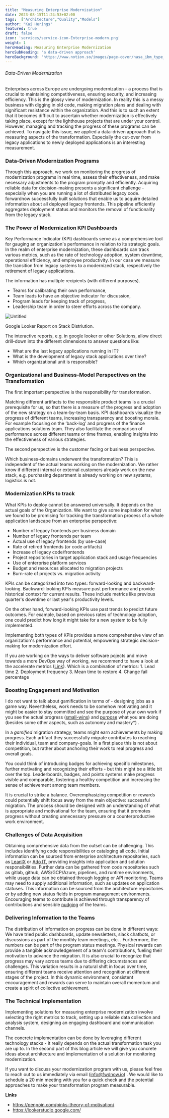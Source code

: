```yaml
---
title: "Measuring Enterprise Modernization"
date: 2023-08-15T11:24:53+02:00
tags:  ["Architecture","Quality","Models"]
author: "Kai Herings"
featured: true
draft: false
icon: 'services/service-icon-Enterprise-modern.png'
weight: 1
heroHeading: Measuring Enterprise Modernization 
heroSubHeading: 'a data-driven approach'
heroBackground: 'https://www.notion.so/images/page-cover/nasa_ibm_type_704.jpg'
---
```

###### Data-Driven Modernization

Enterprises across Europe are undergoing modernization - a process that is crucial to maintaining competitiveness, ensuring security, and increasing efficiency. This is the glossy view of modernization. In reality this is a messy business with digging in old code, making migration plans and dealing with significant resistance within the organization. And this is to such an extent that it becomes difficult to ascertain whether modernization is effectively taking place, except for the lighthouse projects that are under your control. However, managing and tracking the progress of these programs can be achieved. To navigate this issue, we applied a data-driven approach that is measuring aspects of the transformation. Especially the cut-over from legacy applications to newly deployed applications is an interesting measurement. 

### Data-Driven Modernization Programs

Through this approach, we work on monitoring the progress of modernization programs in real time, assess their effectiveness, and make necessary adjustments to the program promptly and efficiently. Acquiring reliable data for decision-making presents a significant challenge - especially when you are running a lot of distributed legacy code. 
forwardnow successfully built solutions that enable us to acquire detailed information about all deployed legacy frontends. This pipeline efficiently aggregates deployment status and monitors the removal of functionality from the legacy stack.

### The Power of Modernization KPI Dashboards

Key Performance Indicator (KPI) dashboards serve as a comprehensive tool for gauging an organization's performance in relation to its strategic goals. In the realm of enterprise modernization, these dashboards can track various metrics, such as the rate of technology adoption, system downtime, operational efficiency, and employee productivity. In our case we measure the transition from legacy systems to a modernized stack, respectively the retirement of legacy applications. 

The information has multiple recipients (with different purposes). 

- Teams for calibrating their own performance,
- Team leads to have an objective indicator for discussion,
- Program leads for keeping track of progress,
- Leadership team in order to steer efforts across the company.

![Untitled](/images/blog/looker_dashboard.png)

Google Looker Report on Stack Distriution.

The interactive reports, e.g. in google looker or other Solutions, allow direct drill-down into the different dimensions to answer questions like: 

- What are the last legacy applications running in IT?
- What is the development of legacy stack applications over time?
- Which organizational unit is responsible?

### Organizational and Business-Model Perspectives on the Transformation

The first important perspective is the responsibility for transformation.

Matching different artifacts to the responsible product teams is a crucial prerequisite for us, so that there is a measure of the progress and adoption of the new strategy on a team-by-team basis. KPI dashboards visualize the progress of different teams, increasing transparency and boosting morale. For example focusing on the ‘back-log’ and progress of the finance applications solutions team.  They also facilitate the comparison of performance across different teams or time frames, enabling insights into the effectiveness of various strategies.

The second perspective is the customer facing or business perspective.

Which business-domains underwent the transformation? This is independent of the actual teams working on the modernization. We rather know if different internal or external customers already work on the new stack, e.g. purchasing department is already working on new systems, logistics is not.

### Modernization KPIs to track

What KPIs to deploy cannot be answered universally. It depends on the actual goals of the Organization. We want to give some inspiration for what we found to be promising for tracking the transformation process of a whole application landscape from an enterprise perspective:

- Number of legacy frontends per business domain
- Number of legacy frontends per team
- Actual use of legacy frontends (by use-case)
- Rate of retired frontends (or code artifacts)
- Increase of legacy code/frontends
- Project repositories in target application stack and usage frequencies
- Use of enterprise platform services
- Budget and resources allocated to migration projects
- Burn-rate of projects vs. migration activity

KPIs can be categorized into two types: forward-looking and backward-looking. Backward-looking KPIs measure past performance and provide historical context for current results. These include metrics like previous quarter's downtime or last year's productivity levels.

On the other hand, forward-looking KPIs use past trends to predict future outcomes. For example, based on previous rates of technology adoption, one could predict how long it might take for a new system to be fully implemented.

Implementing both types of KPIs provides a more comprehensive view of an organization's performance and potential, empowering strategic decision-making for modernization effort.

If you are working on the ways to deliver software pojects and move towards a more DevOps way of working, we recommend to have a look at the accelerate metrics ([Link](https://www.amazon.de/dp/1942788339?ref=nb_sb_ss_w_as-reorder-t1_k9_1_10&amp=&crid=4NHQ3N8BWW22&amp=&sprefix=accelerate)). Which is a combination of metrics: 1. Lead time 2. Deployment frequency 3. Mean time to restore 4. Change fail percentage

### Boosting Engagement and Motivation

I do not want to talk about gamification in terms of - designing jobs as a game way. Nevertheless, work needs to be somehow motivating and it might be easier to stay committed and see the purpose of your own work if you see the actual progress ([small-wins](https://hbr.org/2011/05/the-power-of-small-wins)) and [purpose](https://penpoin.com/pinks-theory-of-motivation/) what you are doing (besides some other aspects, such as autonomy and mastery*) .    

In a *gamified* migration strategy, teams might earn achievements by making progress. Each artifact they successfully migrate contributes to reaching their individual, team and company-goals. In a first place this is not about competition, but rather about anchoring their work to real progress and overall goals. 

You could think of introducing badges for achieving specific milestones, further motivating and recognizing their efforts - but this might be a little bit over the top. Leaderboards, badges, and points systems make progress visible and comparable, fostering a healthy competition and increasing the sense of achievement among team members.

It is crucial to strike a balance. Overemphasizing competition or rewards could potentially shift focus away from the main objective: successful migration. The process should be designed with an understanding of what is appropriate and motivational for the team, ensuring that it promotes progress without creating unnecessary pressure or a counterproductive work environment. 

### Challenges of Data Acquisition

Obtaining comprehensive data from the outset can be challenging. This includes identifying code responsibilities or cataloging all code. Initial information can be sourced from enterprise architecture repositories, such as [LeanIX](https://www.leanix.net/) or [Ado IT](https://www.boc-group.com/de/adoit/), providing insights into application and solution responsibilities. Further data can be gathered from code repositories such as gitlab, github, AWS/GCP/Azure, pipelines, and runtime environments, while usage data can be obtained through logging or API monitoring. Teams may need to supply additional information, such as updates on application statuses. This information can be sourced from the architecture repositories or by adding new status fields in program management environments. Encouraging teams to contribute is achieved through transparency of contributions and sensible [nudging](https://en.wikipedia.org/wiki/Nudge_(book)) of the teams.

### Delivering Information to the Teams

The distribution of information on progress can be done in different ways: We have tried public dashboards, update newsletters, slack chatbots, or discussions as part of the monthly team meetings, etc. . Furthermore, the numbers can be part of the program status meetings. Physical rewards can provide a tangible acknowledgement of a team's contributions, fueling their motivation to advance the migration. It is also crucial to recognize that progress may vary across teams due to differing circumstances and challenges. This variation results in a natural shift in focus over time, ensuring different teams receive attention and recognition at different stages of the project. In this dynamic environment, consistent encouragement and rewards can serve to maintain overall momentum and create a spirit of collective achievement.

### The Technical Implementation

Implementing solutions for measuring enterprise modernization involve selecting the right metrics to track, setting up a reliable data collection and analysis system, designing an engaging dashboard and communication channels. 

The concrete implementation can be done by leveraging different technology stacks - It really depends on the actual transformation task you are up to. In the second part of this blog article we will give you concrete ideas about architecture and implementation of a solution for monitoring modernization.

If you want to discuss your modernization program with us, please feel free to reach out to us immediately via email (info@fwdnow.io) . We would like to schedule a 20 min meeting with you for a quick check and the potential approaches to make your transformation program measurable.

**Links**
- https://penpoin.com/pinks-theory-of-motivation/
- https://lookerstudio.google.com/
